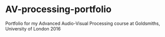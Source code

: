 # AV-processing-portfolio
Portfolio for my Advanced Audio-Visual Processing course at Goldsmiths, University of London 2016
